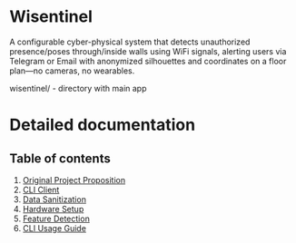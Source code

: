 # Wisentinel
A configurable cyber-physical system that detects unauthorized presence/poses through/inside walls using WiFi signals, alerting users via Telegram or Email with anonymized silhouettes and coordinates on a floor plan—no cameras, no wearables.

wisentinel/ - directory with main app

# Detailed documentation
## Table of contents
<!-- put in the contents wherever possible or required.
     for the different items you want to document, 
     put them in different MD files for different topics.
-->
1. [Original Project Proposition](docs/project_proposition.pdf)
2. [CLI Client](docs/cli.md)
3. [Data Sanitization](docs/sanitization.md)
4. [Hardware Setup](docs/hardware_setup.md)
5. [Feature Detection](docs/feature_detection.md)
6. [CLI Usage Guide](docs/cli_usage.md)
